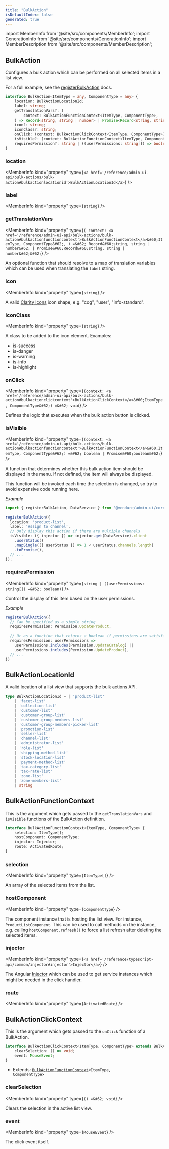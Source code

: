 ```yaml
---
title: "BulkAction"
isDefaultIndex: false
generated: true
---
```

<!-- This file was generated from the Vendure source. Do not modify. Instead, re-run the "docs:build" script -->
import MemberInfo from '@site/src/components/MemberInfo';
import GenerationInfo from '@site/src/components/GenerationInfo';
import MemberDescription from '@site/src/components/MemberDescription';


## BulkAction

<GenerationInfo sourceFile="packages/admin-ui/src/lib/core/src/providers/bulk-action-registry/bulk-action-types.ts" sourceLine="99" packageName="@vendure/admin-ui" since="1.8.0" />

Configures a bulk action which can be performed on all selected items in a list view.

For a full example, see the <a href='/reference/admin-ui-api/bulk-actions/register-bulk-action#registerbulkaction'>registerBulkAction</a> docs.

```ts title="Signature"
interface BulkAction<ItemType = any, ComponentType = any> {
    location: BulkActionLocationId;
    label: string;
    getTranslationVars?: (
        context: BulkActionFunctionContext<ItemType, ComponentType>,
    ) => Record<string, string | number> | Promise<Record<string, string | number>>;
    icon?: string;
    iconClass?: string;
    onClick: (context: BulkActionClickContext<ItemType, ComponentType>) => void;
    isVisible?: (context: BulkActionFunctionContext<ItemType, ComponentType>) => boolean | Promise<boolean>;
    requiresPermission?: string | ((userPermissions: string[]) => boolean);
}
```

<div className="members-wrapper">

### location

<MemberInfo kind="property" type={`<a href='/reference/admin-ui-api/bulk-actions/bulk-action#bulkactionlocationid'>BulkActionLocationId</a>`}   />


### label

<MemberInfo kind="property" type={`string`}   />


### getTranslationVars

<MemberInfo kind="property" type={`(         context: <a href='/reference/admin-ui-api/bulk-actions/bulk-action#bulkactionfunctioncontext'>BulkActionFunctionContext</a>&#60;ItemType, ComponentType&#62;,     ) =&#62; Record&#60;string, string | number&#62; | Promise&#60;Record&#60;string, string | number&#62;&#62;`}   />

An optional function that should resolve to a map of translation variables which can be
used when translating the `label` string.
### icon

<MemberInfo kind="property" type={`string`}   />

A valid [Clarity Icons](https://core.clarity.design/foundation/icons/shapes/) icon shape, e.g.
"cog", "user", "info-standard".
### iconClass

<MemberInfo kind="property" type={`string`}   />

A class to be added to the icon element. Examples:

- is-success
- is-danger
- is-warning
- is-info
- is-highlight
### onClick

<MemberInfo kind="property" type={`(context: <a href='/reference/admin-ui-api/bulk-actions/bulk-action#bulkactionclickcontext'>BulkActionClickContext</a>&#60;ItemType, ComponentType&#62;) =&#62; void`}   />

Defines the logic that executes when the bulk action button is clicked.
### isVisible

<MemberInfo kind="property" type={`(context: <a href='/reference/admin-ui-api/bulk-actions/bulk-action#bulkactionfunctioncontext'>BulkActionFunctionContext</a>&#60;ItemType, ComponentType&#62;) =&#62; boolean | Promise&#60;boolean&#62;`}   />

A function that determines whether this bulk action item should be displayed in the menu.
If not defined, the item will always be displayed.

This function will be invoked each time the selection is changed, so try to avoid expensive code
running here.

*Example*

```ts
import { registerBulkAction, DataService } from '@vendure/admin-ui/core';

registerBulkAction({
  location: 'product-list',
  label: 'Assign to channel',
  // Only display this action if there are multiple channels
  isVisible: ({ injector }) => injector.get(DataService).client
    .userStatus()
    .mapSingle(({ userStatus }) => 1 < userStatus.channels.length)
    .toPromise(),
  // ...
});
```
### requiresPermission

<MemberInfo kind="property" type={`string | ((userPermissions: string[]) =&#62; boolean)`}   />

Control the display of this item based on the user permissions.

*Example*

```ts
registerBulkAction({
  // Can be specified as a simple string
  requiresPermission: Permission.UpdateProduct,

  // Or as a function that returns a boolean if permissions are satisfied
  requiresPermission: userPermissions =>
    userPermissions.includes(Permission.UpdateCatalog) ||
    userPermissions.includes(Permission.UpdateProduct),
  // ...
})
```


</div>


## BulkActionLocationId

<GenerationInfo sourceFile="packages/admin-ui/src/lib/core/src/providers/bulk-action-registry/bulk-action-types.ts" sourceLine="12" packageName="@vendure/admin-ui" since="1.8.0" />

A valid location of a list view that supports the bulk actions API.

```ts title="Signature"
type BulkActionLocationId = | 'product-list'
    | 'facet-list'
    | 'collection-list'
    | 'customer-list'
    | 'customer-group-list'
    | 'customer-group-members-list'
    | 'customer-group-members-picker-list'
    | 'promotion-list'
    | 'seller-list'
    | 'channel-list'
    | 'administrator-list'
    | 'role-list'
    | 'shipping-method-list'
    | 'stock-location-list'
    | 'payment-method-list'
    | 'tax-category-list'
    | 'tax-rate-list'
    | 'zone-list'
    | 'zone-members-list'
    | string
```


## BulkActionFunctionContext

<GenerationInfo sourceFile="packages/admin-ui/src/lib/core/src/providers/bulk-action-registry/bulk-action-types.ts" sourceLine="43" packageName="@vendure/admin-ui" since="1.8.0" />

This is the argument which gets passed to the `getTranslationVars` and `isVisible` functions
of the BulkAction definition.

```ts title="Signature"
interface BulkActionFunctionContext<ItemType, ComponentType> {
    selection: ItemType[];
    hostComponent: ComponentType;
    injector: Injector;
    route: ActivatedRoute;
}
```

<div className="members-wrapper">

### selection

<MemberInfo kind="property" type={`ItemType[]`}   />

An array of the selected items from the list.
### hostComponent

<MemberInfo kind="property" type={`ComponentType`}   />

The component instance that is hosting the list view. For instance,
`ProductListComponent`. This can be used to call methods on the instance,
e.g. calling `hostComponent.refresh()` to force a list refresh after
deleting the selected items.
### injector

<MemberInfo kind="property" type={`<a href='/reference/typescript-api/common/injector#injector'>Injector</a>`}   />

The Angular [Injector](https://angular.io/api/core/Injector) which can be used
to get service instances which might be needed in the click handler.
### route

<MemberInfo kind="property" type={`ActivatedRoute`}   />




</div>


## BulkActionClickContext

<GenerationInfo sourceFile="packages/admin-ui/src/lib/core/src/providers/bulk-action-registry/bulk-action-types.ts" sourceLine="74" packageName="@vendure/admin-ui" since="1.8.0" />

This is the argument which gets passed to the `onClick` function of a BulkAction.

```ts title="Signature"
interface BulkActionClickContext<ItemType, ComponentType> extends BulkActionFunctionContext<ItemType, ComponentType> {
    clearSelection: () => void;
    event: MouseEvent;
}
```
* Extends: <code><a href='/reference/admin-ui-api/bulk-actions/bulk-action#bulkactionfunctioncontext'>BulkActionFunctionContext</a>&#60;ItemType, ComponentType&#62;</code>



<div className="members-wrapper">

### clearSelection

<MemberInfo kind="property" type={`() =&#62; void`}   />

Clears the selection in the active list view.
### event

<MemberInfo kind="property" type={`MouseEvent`}   />

The click event itself.


</div>

